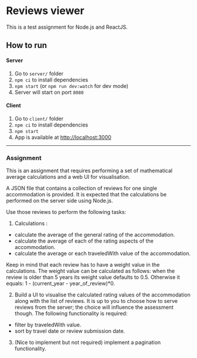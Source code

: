# Reviews viewer

This is a test assignment for Node.js and ReactJS.

## How to run

#### Server
1. Go to `server/` folder
2. `npm ci` to install dependencies
3. `npm start` (or `npm run dev:watch` for dev mode)
4. Server will start on port `8080`

#### Client
1. Go to `client/` folder
2. `npm ci` to install dependencies
3. `npm start` 
4. App is available at [http://localhost:3000]()

------------------------

### Assignment
This is an assignment that requires performing a set of mathematical average calculations and a web UI for visualisation.

A JSON file that contains a collection of reviews for one single accommodation is provided. It is expected that the calculations be performed on the server side using Node.js.

Use those reviews to perform the following tasks:

1) Calculations :
  - calculate the average of the general rating of the accommodation.
  - calculate the average of each of the rating aspects of the accommodation.
  - calculate the average or each traveledWith value of the accommodation.

Keep in mind that each review has to have a weight value in the calculations.
The weight value can be calculated as follows:
when the review is older than 5 years its weight value defaults to 0.5. Otherwise it equals: 1 - (current_year - year_of_review)*0.

2) Build a UI to visualise  the calculated rating values of the accommodation along with the list of reviews. It is up to you to choose how to serve reviews from the server; the choice will influence the assessment though. The following functionality is required:
  - filter by traveledWith value.
  - sort by travel date or review submission date.

3) (Nice to implement but not required) implement a pagination functionality.

